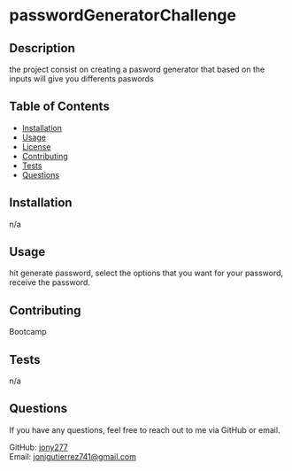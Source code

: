 # passwordGeneratorChallenge



## Description

the project consist on creating a pasword generator that based on the inputs will give  you differents paswords

## Table of Contents

- [Installation](#installation)
- [Usage](#usage)
- [License](#license)
- [Contributing](#contributing)
- [Tests](#tests)
- [Questions](#questions)

## Installation

n/a

## Usage

hit generate password, select the options that you want for your password, receive the password.



## Contributing

Bootcamp

## Tests

n/a

## Questions

If you have any questions, feel free to reach out to me via GitHub or email.

GitHub: [jony277](https://github.com/jony277)  
Email: jonigutierrez741@gmail.com

